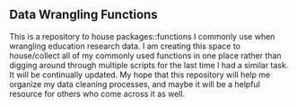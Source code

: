 ## Data Wrangling Functions

This is a repository to house packages::functions I commonly use when wrangling education research data. I am creating this space to house/collect all of my commonly used functions in one place rather than digging around through multiple scripts for the last time I had a similar task. It will be continually updated. My hope that this repository will help me organize my data cleaning processes, and maybe it will be a helpful resource for others who come across it as well.
